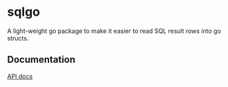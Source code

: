 # sqlgo

A light-weight go package to make it easier to read SQL result rows into
go structs.

## Documentation

[API docs](https://godoc.org/github.com/chriscasola/sqlgo)
